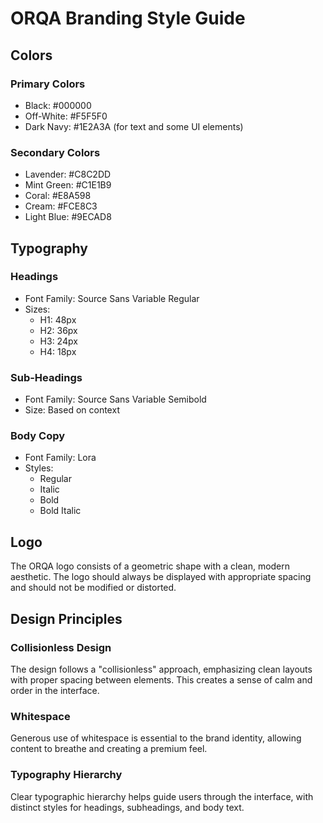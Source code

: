 # ORQA Branding Style Guide

## Colors

### Primary Colors
- Black: #000000
- Off-White: #F5F5F0
- Dark Navy: #1E2A3A (for text and some UI elements)

### Secondary Colors
- Lavender: #C8C2DD
- Mint Green: #C1E1B9
- Coral: #E8A598
- Cream: #FCE8C3
- Light Blue: #9ECAD8

## Typography

### Headings
- Font Family: Source Sans Variable Regular
- Sizes:
  - H1: 48px
  - H2: 36px
  - H3: 24px
  - H4: 18px

### Sub-Headings
- Font Family: Source Sans Variable Semibold
- Size: Based on context

### Body Copy
- Font Family: Lora
- Styles:
  - Regular
  - Italic
  - Bold
  - Bold Italic

## Logo

The ORQA logo consists of a geometric shape with a clean, modern aesthetic. The logo should always be displayed with appropriate spacing and should not be modified or distorted.

## Design Principles

### Collisionless Design
The design follows a "collisionless" approach, emphasizing clean layouts with proper spacing between elements. This creates a sense of calm and order in the interface.

### Whitespace
Generous use of whitespace is essential to the brand identity, allowing content to breathe and creating a premium feel.

### Typography Hierarchy
Clear typographic hierarchy helps guide users through the interface, with distinct styles for headings, subheadings, and body text.
